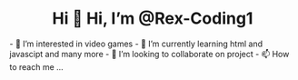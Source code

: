  <h1 align="center">Hi 👋 Hi, I’m @Rex-Coding1</h1>
- 👀 I’m interested in video games
- 🌱 I’m currently learning html and javascipt and many more
- 💞️ I’m looking to collaborate on project
- 📫 How to reach me ...

<!---
Rex-Coding1/Rex-Coding1 is a ✨ special ✨ repository because its `README.md` (this file) appears on your GitHub profile.
You can click the Preview link to take a look at your changes.
--->
